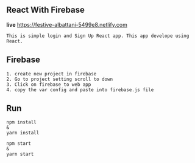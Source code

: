## React With Firebase

**live** https://festive-albattani-5499e8.netlify.com


```
This is simple login and Sign Up React app. This app develope using React.
```
## Firebase
```
1. create new project in firebase 
2. Go to project setting scroll to down
3. Click on firebase to web app
4. copy the var config and paste into firebase.js file
```
## Run
```
npm install
&
yarn install
```
```
npm start
&
yarn start
```

